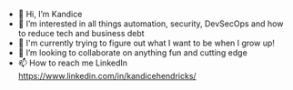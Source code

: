 - 👋 Hi, I’m Kandice
- 👀 I’m interested in all things automation, security, DevSecOps and how to reduce tech and business debt
- 🌱 I'm currently trying to figure out what I want to be when I grow up!
- 💞️ I’m looking to collaborate on anything fun and cutting edge
- 📫 How to reach me LinkedIn https://www.linkedin.com/in/kandicehendricks/
  

<!---
KandiceLynne/KandiceLynne is a ✨ special ✨ repository because its `README.md` (this file) appears on your GitHub profile.
You can click the Preview link to take a look at your changes.
--->
